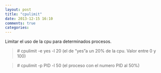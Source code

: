 ```yaml
---
layout: post
title: "cpulimit"
date: 2013-12-15 16:10
comments: true
categories: 
---
```

Limitar el uso de la cpu para determinados procesos.

>\# cpulimit -e yes -l 20 (el de “yes”a un 20% de la cpu. Valor entre 0 y 100)

>\# cpulimit -p PID -l 50 (el proceso con el numero PID al 50%) 

